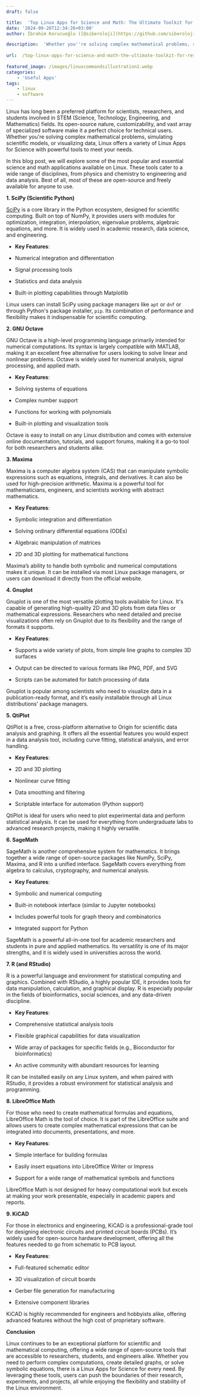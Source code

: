 ```yaml
---
draft: false

title:  'Top Linux Apps for Science and Math: The Ultimate Toolkit for Researchers and Students'
date: '2024-09-26T12:34:26+03:00'
author: İbrahim Korucuoğlu ([@siberoloji](https://github.com/siberoloji))

description:  'Whether you''re solving complex mathematical problems, simulating scientific models, or visualizing data, Linux offers a variety of Linux Apps for Science with powerful tools to meet your needs.' 
 
url:  /top-linux-apps-for-science-and-math-the-ultimate-toolkit-for-researchers-and-students/
 
featured_image: /images/linuxcommandsillustration1.webp
categories:
    - 'Useful Apps'
tags:
    - linux
    - software
---
```



Linux has long been a preferred platform for scientists, researchers, and students involved in STEM (Science, Technology, Engineering, and Mathematics) fields. Its open-source nature, customizability, and vast array of specialized software make it a perfect choice for technical users. Whether you're solving complex mathematical problems, simulating scientific models, or visualizing data, Linux offers a variety of Linux Apps for Science with powerful tools to meet your needs.



In this blog post, we will explore some of the most popular and essential science and math applications available on Linux. These tools cater to a wide range of disciplines, from physics and chemistry to engineering and data analysis. Best of all, most of these are open-source and freely available for anyone to use.



**1. SciPy (Scientific Python)**



<a href="https://www.siberoloji.com/scipy-the-powerhouse-for-scientific-computing-in-python/" target="_blank" rel="noopener" title="">SciPy</a> is a core library in the Python ecosystem, designed for scientific computing. Built on top of NumPy, it provides users with modules for optimization, integration, interpolation, eigenvalue problems, algebraic equations, and more. It is widely used in academic research, data science, and engineering.


* **Key Features**:

* Numerical integration and differentiation

* Signal processing tools

* Statistics and data analysis

* Built-in plotting capabilities through Matplotlib




Linux users can install SciPy using package managers like `apt` or `dnf` or through Python's package installer, `pip`. Its combination of performance and flexibility makes it indispensable for scientific computing.



**2. GNU Octave**



GNU Octave is a high-level programming language primarily intended for numerical computations. Its syntax is largely compatible with MATLAB, making it an excellent free alternative for users looking to solve linear and nonlinear problems. Octave is widely used for numerical analysis, signal processing, and applied math.


* **Key Features**:

* Solving systems of equations

* Complex number support

* Functions for working with polynomials

* Built-in plotting and visualization tools




Octave is easy to install on any Linux distribution and comes with extensive online documentation, tutorials, and support forums, making it a go-to tool for both researchers and students alike.



**3. Maxima**



Maxima is a computer algebra system (CAS) that can manipulate symbolic expressions such as equations, integrals, and derivatives. It can also be used for high-precision arithmetic. Maxima is a powerful tool for mathematicians, engineers, and scientists working with abstract mathematics.


* **Key Features**:

* Symbolic integration and differentiation

* Solving ordinary differential equations (ODEs)

* Algebraic manipulation of matrices

* 2D and 3D plotting for mathematical functions




Maxima’s ability to handle both symbolic and numerical computations makes it unique. It can be installed via most Linux package managers, or users can download it directly from the official website.



**4. Gnuplot**



Gnuplot is one of the most versatile plotting tools available for Linux. It's capable of generating high-quality 2D and 3D plots from data files or mathematical expressions. Researchers who need detailed and precise visualizations often rely on Gnuplot due to its flexibility and the range of formats it supports.


* **Key Features**:

* Supports a wide variety of plots, from simple line graphs to complex 3D surfaces

* Output can be directed to various formats like PNG, PDF, and SVG

* Scripts can be automated for batch processing of data




Gnuplot is popular among scientists who need to visualize data in a publication-ready format, and it’s easily installable through all Linux distributions' package managers.



**5. QtiPlot**



QtiPlot is a free, cross-platform alternative to Origin for scientific data analysis and graphing. It offers all the essential features you would expect in a data analysis tool, including curve fitting, statistical analysis, and error handling.


* **Key Features**:

* 2D and 3D plotting

* Nonlinear curve fitting

* Data smoothing and filtering

* Scriptable interface for automation (Python support)




QtiPlot is ideal for users who need to plot experimental data and perform statistical analysis. It can be used for everything from undergraduate labs to advanced research projects, making it highly versatile.



**6. SageMath**



SageMath is another comprehensive system for mathematics. It brings together a wide range of open-source packages like NumPy, SciPy, Maxima, and R into a unified interface. SageMath covers everything from algebra to calculus, cryptography, and numerical analysis.


* **Key Features**:

* Symbolic and numerical computing

* Built-in notebook interface (similar to Jupyter notebooks)

* Includes powerful tools for graph theory and combinatorics

* Integrated support for Python




SageMath is a powerful all-in-one tool for academic researchers and students in pure and applied mathematics. Its versatility is one of its major strengths, and it is widely used in universities across the world.



**7. R (and RStudio)**



R is a powerful language and environment for statistical computing and graphics. Combined with RStudio, a highly popular IDE, it provides tools for data manipulation, calculation, and graphical display. R is especially popular in the fields of bioinformatics, social sciences, and any data-driven discipline.


* **Key Features**:

* Comprehensive statistical analysis tools

* Flexible graphical capabilities for data visualization

* Wide array of packages for specific fields (e.g., Bioconductor for bioinformatics)

* An active community with abundant resources for learning




R can be installed easily on any Linux system, and when paired with RStudio, it provides a robust environment for statistical analysis and programming.



**8. LibreOffice Math**



For those who need to create mathematical formulas and equations, LibreOffice Math is the tool of choice. It is part of the LibreOffice suite and allows users to create complex mathematical expressions that can be integrated into documents, presentations, and more.


* **Key Features**:

* Simple interface for building formulas

* Easily insert equations into LibreOffice Writer or Impress

* Support for a wide range of mathematical symbols and functions




LibreOffice Math is not designed for heavy computational work but excels at making your work presentable, especially in academic papers and reports.



**9. KiCAD**



For those in electronics and engineering, KiCAD is a professional-grade tool for designing electronic circuits and printed circuit boards (PCBs). It’s widely used for open-source hardware development, offering all the features needed to go from schematic to PCB layout.


* **Key Features**:

* Full-featured schematic editor

* 3D visualization of circuit boards

* Gerber file generation for manufacturing

* Extensive component libraries




KiCAD is highly recommended for engineers and hobbyists alike, offering advanced features without the high cost of proprietary software.



**Conclusion**



Linux continues to be an exceptional platform for scientific and mathematical computing, offering a wide range of open-source tools that are accessible to researchers, students, and engineers alike. Whether you need to perform complex computations, create detailed graphs, or solve symbolic equations, there is a Linux Apps for Science for every need. By leveraging these tools, users can push the boundaries of their research, experiments, and projects, all while enjoying the flexibility and stability of the Linux environment.
